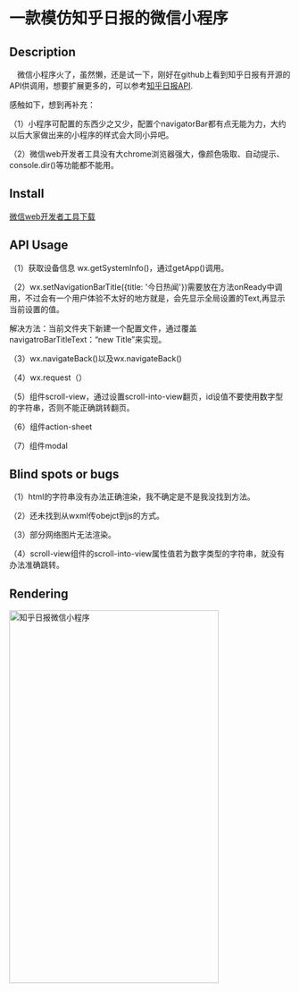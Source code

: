 # 一款模仿知乎日报的微信小程序

## Description
&emsp;微信小程序火了，虽然懒，还是试一下，刚好在github上看到知乎日报有开源的API供调用，想要扩展更多的，可以参考[知乎日报API](https://github.com/izzyleung/ZhihuDailyPurify).

感触如下，想到再补充：

（1）小程序可配置的东西少之又少，配置个navigatorBar都有点无能为力，大约以后大家做出来的小程序的样式会大同小异吧。

（2）微信web开发者工具没有大chrome浏览器强大，像颜色吸取、自动提示、console.dir()等功能都不能用。

## Install

[微信web开发者工具下载](https://mp.weixin.qq.com/debug/wxadoc/dev/devtools/download.html?t=1476197490095)

## API Usage

（1）获取设备信息 wx.getSystemInfo()，通过getApp()调用。

（2）wx.setNavigationBarTitle({title: '今日热闻'})需要放在方法onReady中调用，不过会有一个用户体验不太好的地方就是，会先显示全局设置的Text,再显示当前设置的值。

解决方法：当前文件夹下新建一个配置文件，通过覆盖navigatroBarTitleText：“new Title”来实现。

（3）wx.navigateBack()以及wx.navigateBack()

（4）wx.request（）

（5）组件scroll-view，通过设置scroll-into-view翻页，id设值不要使用数字型的字符串，否则不能正确跳转翻页。

（6）组件action-sheet

（7）组件modal

## Blind spots or bugs

（1）html的字符串没有办法正确渲染，我不确定是不是我没找到方法。

（2）还未找到从wxml传obejct到js的方式。

（3）部分网络图片无法渲染。

（4）scroll-view组件的scroll-into-view属性值若为数字类型的字符串，就没有办法准确跳转。

## Rendering
<img src="https://github.com/susan-github/wechatApp-zhihu/blob/master/render.gif" width="375" height="667" alt="知乎日报微信小程序"/>

